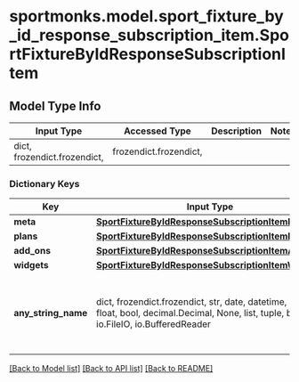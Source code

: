 # sportmonks.model.sport_fixture_by_id_response_subscription_item.SportFixtureByIdResponseSubscriptionItem

## Model Type Info
Input Type | Accessed Type | Description | Notes
------------ | ------------- | ------------- | -------------
dict, frozendict.frozendict,  | frozendict.frozendict,  |  | 

### Dictionary Keys
Key | Input Type | Accessed Type | Description | Notes
------------ | ------------- | ------------- | ------------- | -------------
**meta** | [**SportFixtureByIdResponseSubscriptionItemMeta**](SportFixtureByIdResponseSubscriptionItemMeta.md) | [**SportFixtureByIdResponseSubscriptionItemMeta**](SportFixtureByIdResponseSubscriptionItemMeta.md) |  | [optional] 
**plans** | [**SportFixtureByIdResponseSubscriptionItemPlans**](SportFixtureByIdResponseSubscriptionItemPlans.md) | [**SportFixtureByIdResponseSubscriptionItemPlans**](SportFixtureByIdResponseSubscriptionItemPlans.md) |  | [optional] 
**add_ons** | [**SportFixtureByIdResponseSubscriptionItemAddOns**](SportFixtureByIdResponseSubscriptionItemAddOns.md) | [**SportFixtureByIdResponseSubscriptionItemAddOns**](SportFixtureByIdResponseSubscriptionItemAddOns.md) |  | [optional] 
**widgets** | [**SportFixtureByIdResponseSubscriptionItemWidgets**](SportFixtureByIdResponseSubscriptionItemWidgets.md) | [**SportFixtureByIdResponseSubscriptionItemWidgets**](SportFixtureByIdResponseSubscriptionItemWidgets.md) |  | [optional] 
**any_string_name** | dict, frozendict.frozendict, str, date, datetime, int, float, bool, decimal.Decimal, None, list, tuple, bytes, io.FileIO, io.BufferedReader | frozendict.frozendict, str, BoolClass, decimal.Decimal, NoneClass, tuple, bytes, FileIO | any string name can be used but the value must be the correct type | [optional]

[[Back to Model list]](../../README.md#documentation-for-models) [[Back to API list]](../../README.md#documentation-for-api-endpoints) [[Back to README]](../../README.md)

